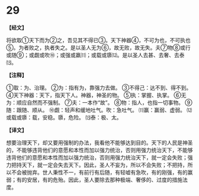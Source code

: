 # 29

**【经文】**

将欲取①天下而为②之，吾见其不得已③。天下神器④，不可为也，不可执也⑤。为者败之，执者失之。是以圣人无为⑥，故无败，故无失。夫⑦物⑧或行或随⑨；或觑或吹⑩；或强或羸⑾；或载或隳⑿。是以圣人去甚、去奢、去泰⒀。

**【注释】**

①取：为、治理。
②为：指有为，靠强力去做。
③不得己：达不到、得不到。
④天下神器：天下，指天下人。神器，神圣的物。
⑤执：掌握、执掌。
⑥无为：顺应自然而不强制。
⑦夫：一本作“故”。
⑧物：指人，也指一切事物。
⑨随：跟随、顺从。
⑩觑：轻声和缓地吐气。吹：急吐气。
⑾赢：赢弱、虚弱。
⑿或载或隳：载，安稳。隳，危险。
⒀泰：极、太。

**【译文】**

想要治理天下，却又要用强制的办法，我看他不能够达到目的。天下的人民是神圣的，不能够违背他们的意愿和本性而加以强力统治，否则用强力统治天下，不能够违背他们的意愿和本性而加以强力统治，否则用强力统治天下，就一定会失败；强力把持天下，就一定会失去天下。因此，圣人不妄为，所以不会失败；不把持，所以不会被抛弃。世人秉性不一，有前行有后随，有轻嘘有急吹，有的刚强，有的赢弱；有的安居，有的危殆。因此，圣人要除去那种极端、奢侈的、过度的措施法度。
